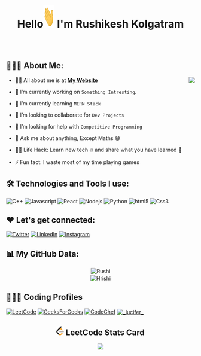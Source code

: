 <h1 align="center">Hello<img src="https://raw.githubusercontent.com/ABSphreak/ABSphreak/master/gifs/Hi.gif" width="30px" height="60px"> I'm Rushikesh Kolgatram</h1>
<div align="center">
  <img src ="" />
  
</div>

 <br/>

## 👨🏻‍💻 About Me:

<img  src="./side.gif" height="290px" align="right" />

- 🙋‍♂️ All about me is at **[My Website]()**

- 🔭 I’m currently working on `Something Intresting`.

- 🌱 I’m currently learning `MERN Stack`

- 👯 I’m looking to collaborate for `Dev Projects`

- 🤔 I’m looking for help with `Competitive Programming`

- 💬 Ask me about anything, Except Maths :sweat_smile:

- 👨‍💻 Life Hack: Learn new tech :fire: and share what you have learned :tada:

- ⚡ Fun fact: I waste most of my time playing games

## 🛠️ Technologies and Tools I use:


<p>
<img alt="C++" src="https://img.shields.io/badge/C%2B%2B-00599C?style=for-the-badge&logo=c%2B%2B&logoColor=white" height="25px"/>
<img alt="Javascript" src="https://img.shields.io/badge/JavaScript-323330?style=for-the-badge&logo=javascript&logoColor=F7DF1E"  height="25px"/>
<img alt="React" src="https://img.shields.io/badge/React-20232A?style=for-the-badge&logo=react&logoColor=61DAFB" height="25px"/>
<img alt="Nodejs" src="https://img.shields.io/badge/-Nodejs-43853d?style=flat-square&logo=Node.js&logoColor=white"  height="25px"/>
<img alt="Python" src="https://img.shields.io/badge/Python-14354C?style=for-the-badge&logo=python&logoColor=white" height="25px"/>
<img alt="html5" src="https://img.shields.io/badge/HTML5-E34F26?style=for-the-badge&logo=html5&logoColor=white" height="25px"/>
<img alt="Css3" src="https://img.shields.io/badge/CSS3-1572B6?style=for-the-badge&logo=css3&logoColor=white" height="25px"/>
</p>


## ❤️ Let's get connected:

<p> <a href="https://twitter.com/RushiK_7800" target="_blank"><img alt="Twitter" src="https://img.shields.io/badge/twitter-%231DA1F2.svg?&style=for-the-badge&logo=twitter&logoColor=white"  height="30px"/></a> <a href="https://www.linkedin.com/in/rushikesh-kolgatram-a18426213/" target="_blank"><img alt="LinkedIn" src="https://img.shields.io/badge/linkedin-%230077B5.svg?&style=for-the-badge&logo=linkedin&logoColor=white"  height="30px"/></a> <!--<a href="https://blogs.soumya-jit.tech/" target="_blank"><img alt="Blog" src="https://img.shields.io/badge/Blog-0A0A0A?style=for-the-badge&logo=dev.to&logoColor=white"  height="30px"/></a> --><a href="https://www.instagram.com/hrishik_k_7800/" target="_blank"><img alt="Instagram" src="https://img.shields.io/badge/Instagram-E4405F?style=for-the-badge&logo=instagram&logoColor=white"  height="30px"/></a>
</p>


## 📊 My GitHub Data:

<div align="center">
  <img align="centre" src="https://github-readme-stats.vercel.app/api?username=hrishik7800&hide=prs&count_private=true&show_icons=true&theme=radical" alt="Rushi" />
  <br>
  <img align="center" src="https://github-readme-streak-stats.herokuapp.com/?user=Hrishik7800&count_private=true&show_icons=true&theme=radical" alt="Hrishi" />
</div>

## 👨🏻‍💻 Coding Profiles

[![LeetCode](https://img.shields.io/badge/-LeetCode-FFA116?style=flat-square&logo=LeetCode&logoColor=black)](https://leetcode.com/Hrishik_7800/)
[![GeeksForGeeks](https://img.shields.io/badge/-GeeksForGeeks-05CC47?style=flat-square&logo=GeeksForGeeks&logoColor=black)](https://auth.geeksforgeeks.org/user/kolgatramrushikesh7800/practice)
[![CodeChef](https://img.shields.io/badge/-CodeChef-5B4638?style=flat-square&logo=CodeChef&logoColor=white)](https://www.codechef.com/users/hrishik_7800)
<a href="https://codeforces.com/profile/Hrishik_7800" target="blank"><img align="center" src="https://cdn.jsdelivr.net/npm/simple-icons@3.0.1/icons/codeforces.svg" alt="_lucifer_" height="30" width="40" /></a>

<!-- leetcode status -->
 <h2 align="center"><img src="https://github.com/AkashSingh3031/AkashSingh3031/blob/main/images/Tech%20Tools/LeetCode.png" width="20px"> LeetCode Stats Card </h2>
<p align="center">
  <a href="https://leetcode.com/Hrishik_7800/" target="_blank">
    <img width=50% src="https://leetcode.card.workers.dev/?username=Hrishik_7800&theme=dark&extension=activity"/>
  </a>
</p>
